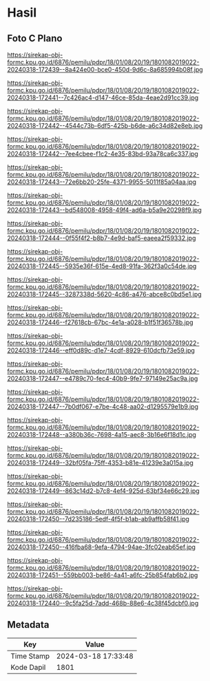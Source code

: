 # Hasil

## Foto C Plano

https://sirekap-obj-formc.kpu.go.id/6876/pemilu/pdpr/18/01/08/20/19/1801082019022-20240318-172439--8a424e00-bce0-450d-9d6c-8a685994b08f.jpg

https://sirekap-obj-formc.kpu.go.id/6876/pemilu/pdpr/18/01/08/20/19/1801082019022-20240318-172441--7c426ac4-d147-46ce-85da-4eae2d91cc39.jpg

https://sirekap-obj-formc.kpu.go.id/6876/pemilu/pdpr/18/01/08/20/19/1801082019022-20240318-172442--4544c73b-6df5-425b-b6de-a6c34d82e8eb.jpg

https://sirekap-obj-formc.kpu.go.id/6876/pemilu/pdpr/18/01/08/20/19/1801082019022-20240318-172442--7ee4cbee-f1c2-4e35-83bd-93a78ca6c337.jpg

https://sirekap-obj-formc.kpu.go.id/6876/pemilu/pdpr/18/01/08/20/19/1801082019022-20240318-172443--72e6bb20-25fe-4371-9955-5011f85a04aa.jpg

https://sirekap-obj-formc.kpu.go.id/6876/pemilu/pdpr/18/01/08/20/19/1801082019022-20240318-172443--bd548008-4958-49f4-ad6a-b5a9e20298f9.jpg

https://sirekap-obj-formc.kpu.go.id/6876/pemilu/pdpr/18/01/08/20/19/1801082019022-20240318-172444--0f55f4f2-b8b7-4e9d-baf5-eaeea2f59332.jpg

https://sirekap-obj-formc.kpu.go.id/6876/pemilu/pdpr/18/01/08/20/19/1801082019022-20240318-172445--5935e36f-615e-4ed8-91fa-362f3a0c54de.jpg

https://sirekap-obj-formc.kpu.go.id/6876/pemilu/pdpr/18/01/08/20/19/1801082019022-20240318-172445--3287338d-5620-4c86-a476-abce8c0bd5e1.jpg

https://sirekap-obj-formc.kpu.go.id/6876/pemilu/pdpr/18/01/08/20/19/1801082019022-20240318-172446--f27618cb-67bc-4e1a-a028-b1f51f36578b.jpg

https://sirekap-obj-formc.kpu.go.id/6876/pemilu/pdpr/18/01/08/20/19/1801082019022-20240318-172446--eff0d89c-d1e7-4cdf-8929-610dcfb73e59.jpg

https://sirekap-obj-formc.kpu.go.id/6876/pemilu/pdpr/18/01/08/20/19/1801082019022-20240318-172447--e4789c70-fec4-40b9-9fe7-97149e25ac9a.jpg

https://sirekap-obj-formc.kpu.go.id/6876/pemilu/pdpr/18/01/08/20/19/1801082019022-20240318-172447--7b0df067-e7be-4c48-aa02-d1295579e1b9.jpg

https://sirekap-obj-formc.kpu.go.id/6876/pemilu/pdpr/18/01/08/20/19/1801082019022-20240318-172448--a380b36c-7698-4a15-aec8-3b16e6f18d1c.jpg

https://sirekap-obj-formc.kpu.go.id/6876/pemilu/pdpr/18/01/08/20/19/1801082019022-20240318-172449--32bf05fa-75ff-4353-b81e-41239e3a015a.jpg

https://sirekap-obj-formc.kpu.go.id/6876/pemilu/pdpr/18/01/08/20/19/1801082019022-20240318-172449--863c14d2-b7c8-4ef4-925d-63bf34e66c29.jpg

https://sirekap-obj-formc.kpu.go.id/6876/pemilu/pdpr/18/01/08/20/19/1801082019022-20240318-172450--7d235186-5edf-4f5f-b1ab-ab9affb58f41.jpg

https://sirekap-obj-formc.kpu.go.id/6876/pemilu/pdpr/18/01/08/20/19/1801082019022-20240318-172450--416fba68-9efa-4794-94ae-3fc02eab65ef.jpg

https://sirekap-obj-formc.kpu.go.id/6876/pemilu/pdpr/18/01/08/20/19/1801082019022-20240318-172451--559bb003-be86-4a41-a6fc-25b854fab6b2.jpg

https://sirekap-obj-formc.kpu.go.id/6876/pemilu/pdpr/18/01/08/20/19/1801082019022-20240318-172440--9c5fa25d-7add-468b-88e6-4c38f45dcbf0.jpg


## Metadata

| Key        | Value               |
| ---------- | ------------------- |
| Time Stamp | 2024-03-18 17:33:48 |
| Kode Dapil | 1801                |



